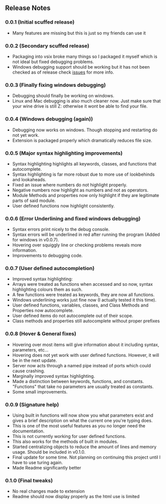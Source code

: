 ## Release Notes

### 0.0.1 (Initial scuffed release)

- Many features are missing but this is just so my friends can use it

### 0.0.2 (Secondary scuffed release)

- Packaging into vsix broke many things so I packaged it myself which is not ideal but fixed debugging problems.
- Windows debugging support should be working but it has not been checked as of release check [issues](https://github.com/Jumner/TuringVscode/issues) for more info.

### 0.0.3 (Finally fixing windows debugging)

- Debugging should finally be working on windows.
- Linux and Mac debugging is also much cleaner now. Just make sure that your wine drive is still Z: otherwise it wont be able to find your file.

### 0.0.4 (Windows debugging (again))

- Debugging now works on windows. Though stopping and restarting do not yet work.
- Extension is packaged properly which dramatically reduces file size.

### 0.0.5 (Major syntax highlighting improvements)

- Syntax highlighting highlights all keywords, classes, and functions that autocomplete.
- Syntax highlighting is far more robust due to more use of lookbehinds and lookaheads.
- Fixed an issue where numbers do not highlight properly.
- Negative numbers now highlight as numbers and not as operators.
- Module Methods and properties now only highlight if they are legitimate parts of said module.
- User defined functions now highlight consistently.

### 0.0.6 (Error Underlining and fixed windows debugging)

- Syntax errors print nicely to the debug console.
- Syntax errors will be underlined in red after running the program (Added for windows in v0.0.7).
- Hovering over squiggly line or checking problems reveals more information.
- Improvements to debugging code.

### 0.0.7 (User defined autocompletion)

- Improved syntax highlighting:
- Arrays were treated as functions when accessed and so now, syntax highlighting colours them as such.
- A few functions were treated as keywords, they are now all functions.
- Windows underlining works just fine now (I actually tested it this time). 
- User defined functions, variables, classes, and Class Methods and Properties now autocomplete.
- User defined items do not autocomplete out of their scope.
- Class methods and properties still autocomplete without proper prefixes

### 0.0.8 (Hover & General fixes)

- Hovering over most items will give information about it including syntax, parameters, etc...
- Hovering does not yet work with user defined functions. However, it will be in the next update.
- Server now acts through a named pipe instead of ports which could cause crashing.
- Marginally improved syntax highlighting.
- Made a distinction between keywords, functions, and constants. "Functions" that take no parameters are usually treated as constants.
- Some small improvements.

### 0.0.9 (Signature help)

- Using built in functions will now show you what parameters exist and gives a brief description on what the current one you're typing does.
- This is one of the most useful features as you no longer need the documentation.
- This is not currently working for user defined functions.
- This also works for the methods of built in modules.
- Started centralizing objects to reduce the amount of lines and memory usage. Should be included in v0.1.0.
- Final update for some time. Not planning on continuing this project until I have to use turing again.
- Made Readme significantly better

### 0.1.0 (Final tweaks)

- No real changes made to extension
- Readme should now display properly as the html use is limited